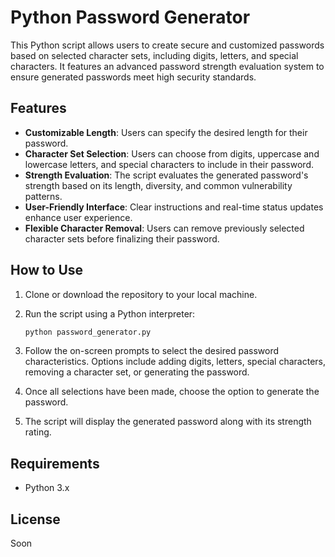 # Python Password Generator

This Python script allows users to create secure and customized passwords based on selected character sets, including digits, letters, and special characters. It features an advanced password strength evaluation system to ensure generated passwords meet high security standards.

## Features

- **Customizable Length**: Users can specify the desired length for their password.
- **Character Set Selection**: Users can choose from digits, uppercase and lowercase letters, and special characters to include in their password.
- **Strength Evaluation**: The script evaluates the generated password's strength based on its length, diversity, and common vulnerability patterns.
- **User-Friendly Interface**: Clear instructions and real-time status updates enhance user experience.
- **Flexible Character Removal**: Users can remove previously selected character sets before finalizing their password.

## How to Use

1. Clone or download the repository to your local machine.
2. Run the script using a Python interpreter:

   ```bash
   python password_generator.py

3. Follow the on-screen prompts to select the desired password characteristics. Options include adding digits, letters, special characters, removing a character set, or generating the password.
4. Once all selections have been made, choose the option to generate the password.
5. The script will display the generated password along with its strength rating.

## Requirements

- Python 3.x

## License

Soon

